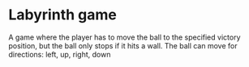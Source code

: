 # Labyrinth game

A game where the player has to move the ball to the specified victory
position, but the ball only stops if it hits a wall.
The ball can move for directions: left, up, right, down

